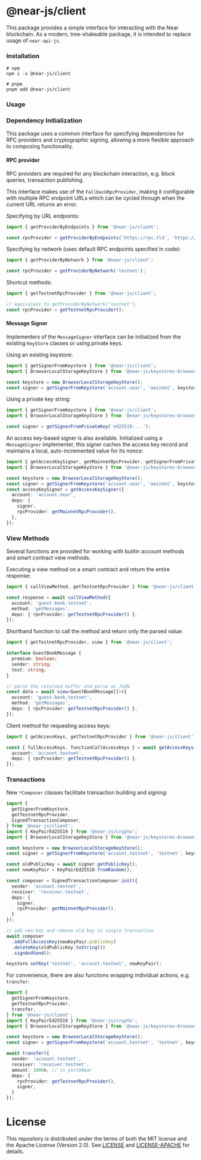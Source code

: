 # @near-js/client

This package provides a simple interface for interacting with the Near blockchain. As a modern, tree-shakeable package,
it is intended to replace usage of `near-api-js`.

### Installation
```shell
# npm
npm i -s @near-js/client

# pnpm
pnpm add @near-js/client
```

### Usage


### Dependency Initialization
This package uses a common interface for specifying dependencies for RPC providers and cryptographic signing, allowing
a more flexible approach to composing functionality.

#### RPC provider
RPC providers are required for any blockchain interaction, e.g. block queries, transaction publishing.

This interface makes use of the `FallbackRpcProvider`, making it configurable with multiple RPC endpoint URLs
which can be cycled through when the current URL returns an error.

Specifying by URL endpoints:
```ts
import { getProviderByEndpoints } from '@near-js/client';

const rpcProvider = getProviderByEndpoints('https://rpc.tld', 'https://fallback-rpc.tld');
```

Specifying by network (uses default RPC endpoints specified in code):
```ts
import { getProviderByNetwork } from '@near-js/client';

const rpcProvider = getProviderByNetwork('testnet');
```

Shortcut methods:
```ts
import { getTestnetRpcProvider } from '@near-js/client';

// equivalent to getProviderByNetwork('testnet');
const rpcProvider = getTestnetRpcProvider();
```

#### Message Signer
Implementers of the `MessageSigner` interface can be initialized from the existing `KeyStore` classes or using private keys. 

Using an existing keystore:
```ts
import { getSignerFromKeystore } from '@near-js/client';
import { BrowserLocalStorageKeyStore } from '@near-js/keystores-browser';

const keystore = new BrowserLocalStorageKeyStore();
const signer = getSignerFromKeystore('account.near', 'mainnet', keystore);
```


Using a private key string:
```ts
import { getSignerFromKeystore } from '@near-js/client';
import { BrowserLocalStorageKeyStore } from '@near-js/keystores-browser';

const signer = getSignerFromPrivateKey('ed25519:...');
```

An access key-based signer is also available. Initialized using a `MessageSigner` implementer, this signer caches the
access key record and maintains a local, auto-incremented value for its nonce:
```ts
import { getAccessKeySigner, getMainnetRpcProvider, getSignerFromPrivateKey } from '@near-js/client';
import { BrowserLocalStorageKeyStore } from '@near-js/keystores-browser';

const keystore = new BrowserLocalStorageKeyStore();
const signer = getSignerFromKeystore('account.near', 'mainnet', keystore);
const accessKeySigner = getAccessKeySigner({
  account: 'account.near',
  deps: {
    signer,
    rpcProvider: getMainnetRpcProvider(),
  },
});
```

### View Methods
Several functions are provided for working with builtin account methods and smart contract view methods.

Executing a view method on a smart contract and return the entire response:
```ts
import { callViewMethod, getTestnetRpcProvider } from '@near-js/client';

const response = await callViewMethod({
  account: 'guest-book.testnet',
  method: 'getMessages',
  deps: { rpcProvider: getTestnetRpcProvider() },
});
```

Shorthand function to call the method and return only the parsed value:
```ts
import { getTestnetRpcProvider, view } from '@near-js/client';

interface GuestBookMessage {
  premium: boolean;
  sender: string;
  text: string;
}

// parse the returned buffer and parse as JSON
const data = await view<GuestBookMessage[]>({
  account: 'guest-book.testnet',
  method: 'getMessages',
  deps: { rpcProvider: getTestnetRpcProvider() },
});
```

Client method for requesting access keys:
```ts
import { getAccessKeys, getTestnetRpcProvider } from '@near-js/client';

const { fullAccessKeys, functionCallAccessKeys } = await getAccessKeys({
  account: 'account.testnet',
  deps: { rpcProvider: getTestnetRpcProvider() },
});
```

### Transactions
New `*Composer` classes facilitate transaction building and signing:
```ts
import {
  getSignerFromKeystore,
  getTestnetRpcProvider,
  SignedTransactionComposer,
} from '@near-js/client';
import { KeyPairEd25519 } from '@near-js/crypto';
import { BrowserLocalStorageKeyStore } from '@near-js/keystores-browser';

const keystore = new BrowserLocalStorageKeyStore();
const signer = getSignerFromKeystore('account.testnet', 'testnet', keystore);

const oldPublicKey = await signer.getPublicKey();
const newKeyPair = KeyPairEd25519.fromRandom();

const composer = SignedTransactionComposer.init({
  sender: 'account.testnet',
  receiver: 'receiver.testnet',
  deps: {
    signer,
    rpcProvider: getMainnetRpcProvider(),
  }
});

// add new key and remove old key in single transaction
await composer
  .addFullAccessKey(newKeyPair.publicKey)
  .deleteKey(oldPublicKey.toString())
  .signAndSend();

keystore.setKey('testnet', 'account.testnet', newKeyPair);
```

For convenience, there are also functions wrapping individual actions, e.g. `transfer`:
```ts
import {
  getSignerFromKeystore,
  getTestnetRpcProvider,
  transfer,
} from '@near-js/client';
import { KeyPairEd25519 } from '@near-js/crypto';
import { BrowserLocalStorageKeyStore } from '@near-js/keystores-browser';

const keystore = new BrowserLocalStorageKeyStore();
const signer = getSignerFromKeystore('account.testnet', 'testnet', keystore);

await transfer({
  sender: 'account.testnet',
  receiver: 'receiver.testnet',
  amount: 1000n, // in yoctoNear
  deps: {
    rpcProvider: getTestnetRpcProvider(),
    signer,
  }
});
```

# License

This repository is distributed under the terms of both the MIT license and the Apache License (Version 2.0).
See [LICENSE](https://github.com/near/near-api-js/blob/master/LICENSE) and [LICENSE-APACHE](https://github.com/near/near-api-js/blob/master/LICENSE-APACHE) for details.
